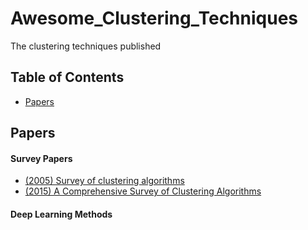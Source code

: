 # Awesome_Clustering_Techniques 
The clustering techniques published


## Table of Contents

 - [Papers](#papers)



## Papers

#### Survey Papers
* [(2005) Survey of clustering algorithms](https://ieeexplore.ieee.org/document/1427769)
* [(2015) A Comprehensive Survey of Clustering Algorithms](https://link.springer.com/article/10.1007/s40745-015-0040-1)



#### Deep Learning Methods









